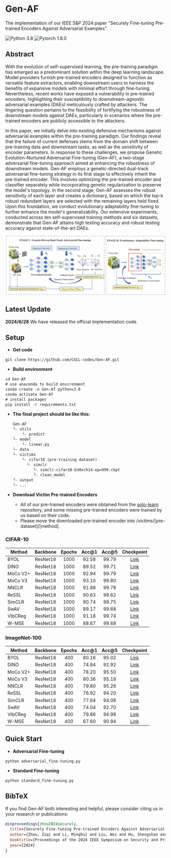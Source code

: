# Gen-AF

The implementation of our IEEE S&P 2024 paper "Securely Fine-tuning Pre-trained Encoders Against Adversarial Examples".


![Python 3.8](https://img.shields.io/badge/python-3.8-green.svg?style=plastic)
![Pytorch 1.8.0](https://img.shields.io/badge/pytorch-1.8.0-red.svg?style=plastic)


## Abstract

With the evolution of self-supervised learning, the pre-training paradigm has emerged as a predominant solution within the deep learning landscape. Model providers furnish pre-trained encoders designed to function as versatile feature extractors, enabling downstream users to harness the benefits of expansive models with minimal effort through fine-tuning.
Nevertheless, recent works have exposed a vulnerability in pre-trained encoders, highlighting their susceptibility to downstream-agnostic adversarial examples (DAEs) meticulously crafted by attackers. The lingering question pertains to the feasibility of fortifying the robustness of downstream models against DAEs, particularly in scenarios where the pre-trained encoders are publicly accessible to the attackers.

In this paper, we initially delve into existing defensive mechanisms against adversarial examples within the pre-training paradigm. Our findings reveal that the failure of current defenses stems from the domain shift between pre-training data and downstream tasks, as well as the sensitivity of encoder parameters. In response to these challenges, we propose Genetic Evolution-Nurtured Adversarial Fine-tuning (Gen-AF), a two-stage adversarial fine-tuning approach aimed at enhancing the robustness of downstream models. Gen-AF employs a genetic-directed dual-track adversarial fine-tuning strategy in its first stage to effectively inherit the pre-trained encoder. This involves optimizing the pre-trained encoder and classifier separately while incorporating genetic regularization to preserve the model's topology. In the second stage, Gen-AF assesses the robust sensitivity of each layer and creates a dictionary, based on which the top-k robust redundant layers are selected  with the remaining layers held fixed. Upon this foundation, we conduct evolutionary adaptability fine-tuning to further enhance the model's generalizability. Our extensive experiments, conducted across ten self-supervised training methods and six datasets, demonstrate that Gen-AF attains high testing accuracy and robust testing accuracy against state-of-the-art DAEs. 


<img src="pipeline.png"/>

## Latest Update
**2024/6/28**   We have released the official implementation code.

## Setup
- **Get code**
```shell 
git clone https://github.com/CGCL-codes/Gen-AF.git
```

- **Build environment**
```shell
cd Gen-AF
# use anaconda to build environment 
conda create -n Gen-Af python=3.8
conda activate Gen-Af
# install packages
pip install -r requirements.txt
```
- **The final project should be like this:**
    ```shell
    Gen-AF
    └- utils
        └- predict
    └- model
        └- linear.py
    └- data
    └- victims
        └- cifar10 (pre-training dataset)
          └- simclr
             └- simclr-cifar10-b30xch14-ep=999.ckpt
             └- clean_model
    └- output
    └- ...
    ```

- **Download Victim Pre-trained Encoders**
  - All of our pre-trained encoders were obtained from the [solo-learn](https://github.com/vturrisi/solo-learn)  repository, and some missing pre-trained encoders were trained by us based on their code.
  - Please move the downloaded pre-trained encoder into  /victims/[pre-dataset]/[method].


### CIFAR-10

| Method       | Backbone | Epochs | Acc@1 | Acc@5 | Checkpoint |
|--------------|:--------:|:------:|:--------------:|:--------------:|:----------:|
| BYOL         | ResNet18 |  1000  |  92.58     |     99.79      | [Link](https://drive.google.com/drive/folders/1KxeYAEE7Ev9kdFFhXWkPZhG-ya3_UwGP?usp=sharing) |
| DINO         | ResNet18 |  1000  |  89.52     |     99.71      | [Link](https://drive.google.com/drive/folders/1vyqZKUyP8sQyEyf2cqonxlGMbQC-D1Gi?usp=sharing) |
| MoCo V2+     | ResNet18 |  1000  |  92.94     |     99.79      | [Link](https://drive.google.com/drive/folders/1ruNFEB3F-Otxv2Y0p62wrjA4v5Fr2cKC?usp=sharing) |
| MoCo V3      | ResNet18 |  1000  |  93.10     |     99.80      | [Link](https://drive.google.com/drive/folders/1KwZTshNEpmqnYJcmyYPvfIJ_DNwqtAVj?usp=sharing) |
| NNCLR        | ResNet18 |  1000  |  91.88     |     99.78      | [Link](https://drive.google.com/drive/folders/1xdCzhvRehPmxinphuiZqFlfBwfwWDcLh?usp=sharing) |
| ReSSL        | ResNet18 |  1000  |  90.63     |     99.62      | [Link](https://drive.google.com/drive/folders/1jrFcztY2eO_fG98xPshqOD15pDIhLXp-?usp=sharing) |
| SimCLR       | ResNet18 |  1000  |  90.74     |     99.75      | [Link](https://drive.google.com/drive/folders/1mcvWr8P2WNJZ7TVpdLHA_Q91q4VK3y8O?usp=sharing) |
| SwAV         | ResNet18 |  1000  |  89.17     |     99.68      | [Link](https://drive.google.com/drive/folders/1nlJH4Ljm8-5fOIeAaKppQT6gtsmmW1T0?usp=sharing) |
| VIbCReg      | ResNet18 |  1000  |  91.18     |     99.74      | [Link](https://drive.google.com/drive/folders/1XvxUOnLPZlC_-OkeuO7VqXT7z9_tNVk7?usp=sharing) |
| W-MSE        | ResNet18 |  1000  |  88.67     |     99.68      | [Link](https://drive.google.com/drive/folders/1xPCiULzQ4JCmhrTsbxBp9S2jRZ01KiVM?usp=sharing) |


### ImageNet-100

| Method                  | Backbone | Epochs | Acc@1 | Acc@5| Checkpoint |
|-------------------------|:--------:|:------:|:--------------:|:---------------:|:----------:|
| BYOL        | ResNet18 |   400  | 80.16     |     95.02       |  [Link](https://drive.google.com/drive/folders/1riOLjMawD_znO4HYj8LBN2e1X4jXpDE1?usp=sharing) |
| DINO                    | ResNet18 |   400  | 74.84     |     92.92       | [Link](https://drive.google.com/drive/folders/1NtVvRj-tQJvrMxRlMtCJSAecQnYZYkqs?usp=sharing) |
| MoCo V2+    | ResNet18 |   400  | 78.20     |     95.50       |  [Link](https://drive.google.com/drive/folders/1ItYBtMJ23Yh-Rhrvwjm4w1waFfUGSoKX?usp=sharing) |
| MoCo V3     | ResNet18 |   400  | 80.36     |     95.18       |  [Link](https://drive.google.com/drive/folders/15J0JiZsQAsrQler8mbbio-desb_nVoD1?usp=sharing) |
| NNCLR       | ResNet18 |   400  | 79.80     |     95.28       |  [Link](https://drive.google.com/drive/folders/1QMkq8w3UsdcZmoNUIUPgfSCAZl_LSNjZ?usp=sharing) |
| ReSSL                   | ResNet18 |   400  | 76.92     |     94.20       |   [Link](https://drive.google.com/drive/folders/1urWIFACLont4GAduis6l0jcEbl080c9U?usp=sharing) |
| SimCLR      | ResNet18 |   400  | 77.64     |     94.06        |    [Link](https://drive.google.com/drive/folders/1yxAVKnc8Vf0tDfkixSB5mXe7dsA8Ll37?usp=sharing) |
| SwAV                    | ResNet18 |   400  | 74.04     |     92.70       |   [Link](https://drive.google.com/drive/folders/1VWCMM69sokzjVoPzPSLIsUy5S2Rrm1xJ?usp=sharing) |
| VIbCReg                 | ResNet18 |   400  | 79.86     |     94.98       |   [Link](https://drive.google.com/drive/folders/1Q06hH18usvRwj2P0bsmoCkjNUX_0syCK?usp=sharing) |
| W-MSE                   | ResNet18 |   400  | 67.60     |     90.94       |    [Link](https://drive.google.com/drive/folders/1TxubagNV4z5Qs7SqbBcyRHWGKevtFO5l?usp=sharing) |




## Quick Start
- **Adversarial Fine-tuning**
```shell 
python adversarial_fine-tuning.py
```
- **Standard Fine-tuning**
```shell 
python standard_fine-tuning.py
```

## BibTeX 
If you find Gen-AF both interesting and helpful, please consider citing us in your research or publications:
```bibtex
@inproceedings{zhou2024securely,
  title={Securely Fine-tuning Pre-trained Encoders Against Adversarial Examples},
  author={Zhou, Ziqi and Li, Minghui and Liu, Wei and Hu, Shengshan and Zhang, Yechao and Wan, Wei and Xue, Lulu and Zhang, Leo Yu and Yao, Dezhong and Jin, Hai},
  booktitle={Proceedings of the 2024 IEEE Symposium on Security and Privacy (SP'24)},
  year={2024}
}
```
